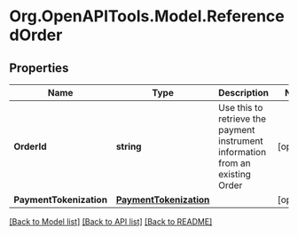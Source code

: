 # Org.OpenAPITools.Model.ReferencedOrder
## Properties

Name | Type | Description | Notes
------------ | ------------- | ------------- | -------------
**OrderId** | **string** | Use this to retrieve the payment instrument information from an existing Order | [optional] 
**PaymentTokenization** | [**PaymentTokenization**](PaymentTokenization.md) |  | [optional] 

[[Back to Model list]](../README.md#documentation-for-models) [[Back to API list]](../README.md#documentation-for-api-endpoints) [[Back to README]](../README.md)

